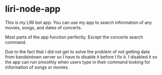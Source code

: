 # liri-node-app

This is my LIRI bot app. You can use my app to search information of any movies, songs, and dates of concerts. 

Most parts of the app function perfectly. Except the concerts search command. 

Due to the fact that I did not get to solve the problem of not getting data from bandsintown server so I have to disable it before I fix it. I disabled it so the app can run smoothly when users type in their command looking for information of songs or movies.

